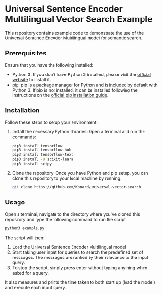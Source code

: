 # Universal Sentence Encoder Multilingual Vector Search Example
This repository contains example code to demonstrate the use of the Universal Sentence Encoder Multilingual model for semantic search.

## Prerequisites
Ensure that you have the following installed:
- Python 3: If you don't have Python 3 installed, please visit the [official website](https://www.python.org/downloads/) to install it.
- pip: pip is a package manager for Python and is included by default with Python 3. If pip is not installed, it can be installed following the instructions on the [official pip installation guide](https://pip.pypa.io/en/stable/installation/).

## Installation
Follow these steps to setup your environment:

1. Install the necessary Python libraries:
    Open a terminal and run the commands:

    ```bash
    pip3 install tensorflow
    pip3 install tensorflow-hub
    pip3 install tensorflow-text
    pip3 install -U scikit-learn
    pip3 install scipy
    ```

2. Clone the repository:
    Once you have Python and pip setup, you can clone this repository to your local machine by running:

    ```bash
    git clone https://github.com/Konard/universal-vector-search
    ```

## Usage
Open a terminal, navigate to the directory where you've cloned this repository and type the following command to run the script:

```bash
python3 example.py
```

The script will then:

1. Load the Universal Sentence Encoder Multilingual model
2. Start taking user input for queries to search the predefined set of messages. The messages are ranked by their relevance to the input query.
3. To stop the script, simply press enter without typing anything when asked for a query. 

It also measures and prints the time taken to both start up (load the model) and execute each input query.